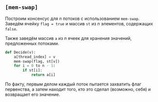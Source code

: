 ## `[mem-swap]`

Построим консенсус для $n$ потоков с использованием `mem-swap`. Заведём ячейку `flag = true` и массив `st` из $n$ элементов, содержащих `false`.

Также заведём массив `a` из $n$ ячеек для хранения значений, предложенных потоками.

```python
def Decide(v):
    a[thread_index] = v
    mem-swap(flag, st[v])
    for i = 0 to n - 1:
        if st[i]:
            return a[i]
```

По факту, первым делом каждый поток пытается захватить флаг первенства, а затем находит того, кто это сделал (возможно, себя) и возвращает его значение.
